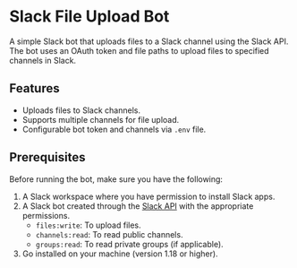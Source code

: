 # Slack File Upload Bot

A simple Slack bot that uploads files to a Slack channel using the Slack API. The bot uses an OAuth token and file paths to upload files to specified channels in Slack.

## Features

- Uploads files to Slack channels.
- Supports multiple channels for file upload.
- Configurable bot token and channels via `.env` file.

## Prerequisites

Before running the bot, make sure you have the following:

1. A Slack workspace where you have permission to install Slack apps.
2. A Slack bot created through the [Slack API](https://api.slack.com/apps) with the appropriate permissions.
   - `files:write`: To upload files.
   - `channels:read`: To read public channels.
   - `groups:read`: To read private groups (if applicable).
3. Go installed on your machine (version 1.18 or higher).
